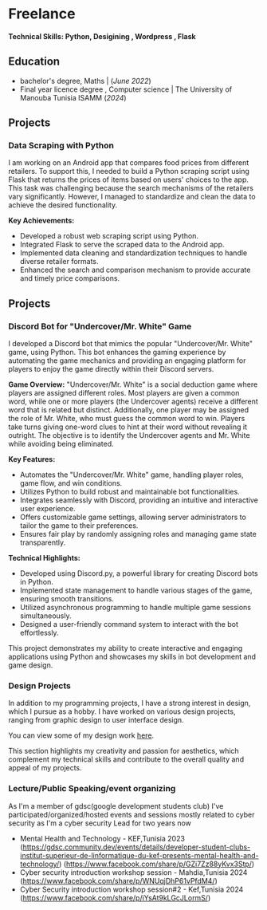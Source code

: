 # Freelance

#### Technical Skills: Python, Desigining , Wordpress , Flask

## Education
- bachelor's degree, Maths | (_June 2022_)								       		
- Final year licence degree , Computer science | The University of Manouba Tunisia ISAMM (_2024_)	 			        		

## Projects
### Data Scraping with Python

I am working on an Android app that compares food prices from different retailers. To support this, I needed to build a Python scraping script using Flask that returns the prices of items based on users' choices to the app. This task was challenging because the search mechanisms of the retailers vary significantly. However, I managed to standardize and clean the data to achieve the desired functionality.

**Key Achievements:**
- Developed a robust web scraping script using Python.
- Integrated Flask to serve the scraped data to the Android app.
- Implemented data cleaning and standardization techniques to handle diverse retailer formats.
- Enhanced the search and comparison mechanism to provide accurate and timely price comparisons.

## Projects
### Discord Bot for "Undercover/Mr. White" Game

I developed a Discord bot that mimics the popular "Undercover/Mr. White" game, using Python. This bot enhances the gaming experience by automating the game mechanics and providing an engaging platform for players to enjoy the game directly within their Discord servers.

**Game Overview:**
"Undercover/Mr. White" is a social deduction game where players are assigned different roles. Most players are given a common word, while one or more players (the Undercover agents) receive a different word that is related but distinct. Additionally, one player may be assigned the role of Mr. White, who must guess the common word to win. Players take turns giving one-word clues to hint at their word without revealing it outright. The objective is to identify the Undercover agents and Mr. White while avoiding being eliminated.

**Key Features:**
- Automates the "Undercover/Mr. White" game, handling player roles, game flow, and win conditions.
- Utilizes Python to build robust and maintainable bot functionalities.
- Integrates seamlessly with Discord, providing an intuitive and interactive user experience.
- Offers customizable game settings, allowing server administrators to tailor the game to their preferences.
- Ensures fair play by randomly assigning roles and managing game state transparently.

**Technical Highlights:**
- Developed using Discord.py, a powerful library for creating Discord bots in Python.
- Implemented state management to handle various stages of the game, ensuring smooth transitions.
- Utilized asynchronous programming to handle multiple game sessions simultaneously.
- Designed a user-friendly command system to interact with the bot effortlessly.

This project demonstrates my ability to create interactive and engaging applications using Python and showcases my skills in bot development and game design.

### Design Projects

In addition to my programming projects, I have a strong interest in design, which I pursue as a hobby. I have worked on various design projects, ranging from graphic design to user interface design.

You can view some of my design work [here]([your-drive-link](https://drive.google.com/drive/folders/1yA3nKpvgHqZcvfbLyZvRZQgX2uyVbdgj?usp=sharing)).

This section highlights my creativity and passion for aesthetics, which complement my technical skills and contribute to the overall quality and appeal of my projects.


### Lecture/Public Speaking/event organizing
As I'm a member of gdsc(google development students club) I've participated/organized/hosted events and sessions mostly related to cyber security as I'm a cyber security Lead for two years now  
- Mental Health and Technology - KEF,Tunisia 2023
(https://gdsc.community.dev/events/details/developer-student-clubs-institut-superieur-de-linformatique-du-kef-presents-mental-health-and-technology/)
(https://www.facebook.com/share/p/GZi7Zz88yKvx3Stp/)
- Cyber security introduction workshop session - Mahdia,Tunisia 2024 (https://www.facebook.com/share/p/WNUqjDhP61vPfdM4/)
- Cyber Security introduction workshop session#2 - Kef,Tunisia 2024 (https://www.facebook.com/share/p/iYsAt9kLGcJLormS/)

